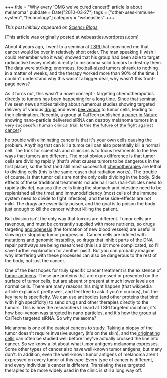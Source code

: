 +++
title = "Why every 'OMG we've cured cancer!!' article is about melanoma"
pubdate = Date("2010-03-27")
tags = ["other-uses-immune-system", "technology"]
category = "webeasties"
+++

_This post initially appeared on [Science Blogs](http://scienceblogs.com/webeasties)_

[This article was originally posted at webeasties.wordpress.com]

About 4 years ago, I went to a seminar at [TSRI ](http://www.scripps.edu/e_index.html)that convinced me that cancer would be over in relatively short order. The man speaking (I wish I could remember who it was) showed that his group had been able to target radioactive heavy metals directly to melanoma solid tumors to destroy them. The data were striking; enormous, football-sized tumors shrank to nothing in a matter of weeks, and the therapy worked more than 90% of the time. I couldn't understand why this wasn't a bigger deal, why wasn't this front-page news?

As it turns out, this wasn't a novel concept - targeting chemotheraputics directly to tumors has been [happening for a long time](http://www.ncbi.nlm.nih.gov/pubmed/12901947). Since that seminar, I've seen news articles talking about numerous studies showing targeted delivery of various [drugs](http://en.wikipedia.org/wiki/Angiogenesis_inhibitor) and even [bee venom](http://www.jci.org/articles/view/38842) to tumor cells, leading to their elimination. Recently, a group at CalTech published [a paper in Nature](http://www.nature.com/nature/journal/vaop/ncurrent/full/nature08956.html) showing nano-particle delivered siRNA can destroy melanoma tumors in a very successful human clinical trial. Is this [the future of the fight against cancer](http://gizmodo.com/5501103/this-is-the-future-of-the-fight-against-cancer)?

he trouble with eliminating cancer is that it's your own cells causing the problem. Anything that can kill a tumor cell can also potentially kill a normal cell. The trick for scientists and clinicians is to focus treatments to the few ways that tumors are different. The most obvious difference is that tumor cells are dividing rapidly (that's what causes tumors to be dangerous in the first place), so the first (and still most successful) [chemotherapies](http://en.wikipedia.org/wiki/Cytostatic#Types) are lethal to dividing cells (this is the same reason that radiation works). The trouble of course, is that tumor cells are not the only cells dividing in the body. Side effects of these traditional treatments include hair loss (hair-follicles need to rapidly divide), nausea (the cells lining the stomach and intestine need to be replenished all the time) and immunodeficiency (most cells of the immune system need to divide to fight infection), and these side-effects are not mild. The drugs are essentially poison, and the goal is to poison the body just enough to kill the cancer without killing the patient.

But division isn't the only way that tumors are different. Tumor cells are ravenous, and must be constantly supplied with more nutrients, so drugs targeting [angiogenesis](http://en.wikipedia.org/wiki/Angiogenesis#Tumor_angiogenesis) (the formation of new blood vessels) are useful in slowing or stopping tumor progression. Cancer cells are riddled with mutations and genomic instability, so drugs that inhibit parts of the DNA repair pathways are being researched (this is a bit more complicated, so I'll save further explanation for another post). But you can probably imagine why interfering with these processes can also be dangerous to the rest of the body, not just the cancer.

One of the best hopes for truly specific cancer treatment is the existence of [tumor antigens](http://en.wikipedia.org/wiki/Tumor_antigen). These are proteins that are expressed or presented on the surface of tumor cells, but are absent or present at much lower levels on normal cells. There are many reasons this might happen (that wikipedia article explains it pretty well, and feel free to ask if you're curious), but the key here is specificity. We can use antibodies (and other proteins that bind with high specificity) to send drugs and other therapies directly to the tumors. This is how the researchers I heard at TSRI targeted radiation, it's how bee-venom was targeted in nano-particles, and it's how the group at CalTech targeted siRNA. So why melanoma?

Melanoma is one of the easiest cancers to study. Taking a biopsy of the tumor doesn't require invasive surgery (it's on the skin), and the[ originating cells](http://en.wikipedia.org/wiki/Nevus) can often be studied well before they've actually crossed the line into cancer. So we know a lot about what tumor antigens melanoma expresses. Some other types of cancer also have well-known tumor antigens, but many don't. In addition, even the well-known tumor antigens of melanoma aren't expressed on every tumor of this type. Every type of cancer is different, and every individual's cancer is different. Translating these targeted therapies to be more widely used in the clinic is still a long way off.

      
  
